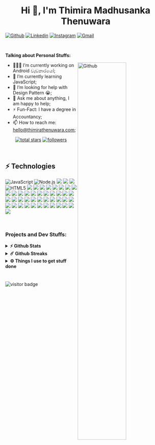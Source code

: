 <h1 align="center">Hi 👋, I'm Thimira Madhusanka Thenuwara</h1>

[![Github](https://img.shields.io/badge/-Github-000?style=flat&logo=Github&logoColor=white)](https://github.com/thimiraonline)
[![Linkedin](https://img.shields.io/badge/-LinkedIn-blue?style=flat&logo=Linkedin&logoColor=white)](https://www.linkedin.com/in/thimiraonline/)
[![Instagram](https://img.shields.io/badge/-Instagram-c13584?style=flat&labelColor=c13584&logo=instagram&logoColor=white)](https://www.instagram.com/thimiraonline/)
[![Gmail](https://img.shields.io/badge/-Gmail-c14438?style=flat&logo=Gmail&logoColor=white)](mailto:hello@thimirathenuwara.com)
<!-- [![Outlook](https://img.shields.io/badge/-Outlook-0078D4?style=flat&logo=Microsoft-Outlook&logoColor=white)](mailto:murillo_comino@hotmail.com) -->

&nbsp;

<!-- Talking about you -->
**Talking about Personal Stuffs:**

<!-- Any image aligned to the right. Beware the width -->
<img width="55%" align="right" alt="Github" src="https://raw.githubusercontent.com/onimur/.github/master/.resources/git-header.svg" />

- 👨🏽‍💻 I’m currently working on Android වැඩකාරයෝ;
- 🌱 I’m currently learning JavaScript; 
- 🤔 I’m looking for help with Design Pattern 😭;
- 💬 Ask me about anything, I am happy to help;
- ⚡️ Fun-Fact: I have a degree in Accountancy;
- 📫 How to reach me: hello@thimirathenuwara.com;

<p align="center"> 
  <a href="https://github.com/thimiraonline?tab=repositories&sort=stargazers">
    <img alt="total stars" title="Total stars on GitHub" src="https://custom-icon-badges.herokuapp.com/github/stars/thimiraonline?color=55960c&style=for-the-badge&labelColor=488207&logo=star"/></a>
  <a href="https://github.com/thimiraonline?tab=followers">
    <img alt="followers" title="Follow me on Github" src="https://custom-icon-badges.herokuapp.com/github/followers/thimiraonline?color=236ad3&labelColor=1155ba&style=for-the-badge&logo=person-add&label=Follow&logoColor=white"/></a>
</p>

<br/>

## ⚡ Technologies

![JavaScript](https://img.shields.io/badge/JavaScript-F7DF1E.svg?style=for-the-badge&logo=JavaScript&logoColor=black)
![Node.js](https://img.shields.io/badge/Node.js-339933.svg?style=for-the-badge&logo=nodedotjs&logoColor=white)
![](https://img.shields.io/badge/Next.js-000000.svg?style=for-the-badge&logo=nextdotjs&logoColor=white)
![](https://img.shields.io/badge/Nuxt.js-00DC82.svg?style=for-the-badge&logo=nuxtdotjs&logoColor=white)
![](https://img.shields.io/badge/React-61DAFB.svg?style=for-the-badge&logo=React&logoColor=black)
![HTML5](https://img.shields.io/badge/HTML5-E34F26.svg?style=for-the-badge&logo=HTML5&logoColor=white)
![](https://img.shields.io/badge/CSS3-1572B6.svg?style=for-the-badge&logo=CSS3&logoColor=white)
![](https://img.shields.io/badge/CSS%20Modules-000000.svg?style=for-the-badge&logo=CSS-Modules&logoColor=white)
![](https://img.shields.io/badge/Tailwind%20CSS-06B6D4.svg?style=for-the-badge&logo=Tailwind-CSS&logoColor=white)
![](https://img.shields.io/badge/PostCSS-DD3A0A.svg?style=for-the-badge&logo=PostCSS&logoColor=white)
![](https://img.shields.io/badge/PurgeCSS-14161A.svg?style=for-the-badge&logo=PurgeCSS&logoColor=white)
![](https://img.shields.io/badge/gulp-CF4647.svg?style=for-the-badge&logo=gulp&logoColor=white)
![](https://img.shields.io/badge/Webpack-8DD6F9.svg?style=for-the-badge&logo=Webpack&logoColor=black)
![](https://img.shields.io/badge/NGINX-009639.svg?style=for-the-badge&logo=NGINX&logoColor=white)
![](https://img.shields.io/badge/Caddy-1F88C0.svg?style=for-the-badge&logo=Caddy&logoColor=white)
![](https://img.shields.io/badge/Git-F05032.svg?style=for-the-badge&logo=Git&logoColor=white)
![](https://img.shields.io/badge/Visual%20Studio%20Code-007ACC.svg?style=for-the-badge&logo=Visual-Studio-Code&logoColor=white)
![](https://img.shields.io/badge/WebStorm-000000.svg?style=for-the-badge&logo=WebStorm&logoColor=white)
![](https://img.shields.io/badge/Postman-FF6C37.svg?style=for-the-badge&logo=Postman&logoColor=white)
![](https://img.shields.io/badge/Hoppscotch-31C48D.svg?style=for-the-badge&logo=Hoppscotch&logoColor=white)
![](https://img.shields.io/badge/PowerShell-5391FE.svg?style=for-the-badge&logo=PowerShell&logoColor=white)
![](https://img.shields.io/badge/Safari-000000.svg?style=for-the-badge&logo=Safari&logoColor=white)
![](https://img.shields.io/badge/Google%20Chrome-4285F4.svg?style=for-the-badge&logo=Google-Chrome&logoColor=white)
![](https://img.shields.io/badge/Arc-FCBFBD.svg?style=for-the-badge&logo=Arc&logoColor=black)
![](https://img.shields.io/badge/Termius-000000.svg?style=for-the-badge&logo=Termius&logoColor=white)
![](https://img.shields.io/badge/Dashlane-0E353D.svg?style=for-the-badge&logo=Dashlane&logoColor=white)
![](https://img.shields.io/badge/macOS-000000.svg?style=for-the-badge&logo=macOS&logoColor=white)
![](https://img.shields.io/badge/Ubuntu-E95420.svg?style=for-the-badge&logo=Ubuntu&logoColor=white)
![](https://img.shields.io/badge/CentOS-262577.svg?style=for-the-badge&logo=CentOS&logoColor=white)
![](https://img.shields.io/badge/Windows%2011-0078D4.svg?style=for-the-badge&logo=Windows-11&logoColor=white)
![](https://img.shields.io/badge/Cloudflare-F38020.svg?style=for-the-badge&logo=Cloudflare&logoColor=white)
![](https://img.shields.io/badge/Firebase-FFCA28.svg?style=for-the-badge&logo=Firebase&logoColor=black)
![](https://img.shields.io/badge/Supabase-3FCF8E.svg?style=for-the-badge&logo=Supabase&logoColor=white)
![](https://img.shields.io/badge/Algolia-003DFF.svg?style=for-the-badge&logo=Algolia&logoColor=white)
![](https://img.shields.io/badge/Elasticsearch-005571.svg?style=for-the-badge&logo=Elasticsearch&logoColor=white)
![](https://img.shields.io/badge/GitHub-181717.svg?style=for-the-badge&logo=GitHub&logoColor=white)
![](https://img.shields.io/badge/Let's%20Encrypt-003A70.svg?style=for-the-badge&logo=Let's-Encrypt&logoColor=white)
![](https://img.shields.io/badge/Ghost-15171A.svg?style=for-the-badge&logo=Ghost&logoColor=white)
![](https://img.shields.io/badge/WordPress-21759B.svg?style=for-the-badge&logo=WordPress&logoColor=white)
![](https://img.shields.io/badge/Magento-EE672F.svg?style=for-the-badge&logo=Magento&logoColor=white)
![](https://img.shields.io/badge/Amazon%20AWS-232F3E.svg?style=for-the-badge&logo=Amazon-AWS&logoColor=white)
![](https://img.shields.io/badge/Google%20Cloud-4285F4.svg?style=for-the-badge&logo=Google-Cloud&logoColor=white)
![](https://img.shields.io/badge/DigitalOcean-0080FF.svg?style=for-the-badge&logo=DigitalOcean&logoColor=white)
![](https://img.shields.io/badge/Apple-000000.svg?style=for-the-badge&logo=Apple&logoColor=white)
![](https://img.shields.io/badge/Logitech-00B8FC.svg?style=for-the-badge&logo=Logitech&logoColor=white)
![](https://img.shields.io/badge/Huawei-FF0000.svg?style=for-the-badge&logo=Huawei&logoColor=white)
![](https://img.shields.io/badge/ASUS-000000.svg?style=for-the-badge&logo=ASUS&logoColor=white)
![](https://img.shields.io/badge/Western%20Digital-000000.svg?style=for-the-badge&logo=Western-Digital&logoColor=white)

<br/>

### Projects and Dev Stuffs:

<details>
  <summary><b>⚡ Github Stats</b></summary>

  <br />
  <img height="180em" src="https://github-readme-stats.vercel.app/api?username=thimiraonline&show_icons=true&hide_border=true&&count_private=true&include_all_commits=true" />
  <img height="180em" src="https://github-readme-stats.vercel.app/api/top-langs/?username=thimiraonline&exclude_repo=KNN-Image-Classification&show_icons=true&hide_border=true&layout=compact&langs_count=8"/>
</details>

<details>
  <summary><b>☄️ Github Streaks</b></summary>

  <br />
  <img height="180em" src="https://github-readme-streak-stats.herokuapp.com/?user=thimiraonline&hide_border=true" />
</details>

<details>
  <br />
  <summary><b>⚙️ Things I use to get stuff done</b></summary>
  	<ul>
  	    <li><b>OS:</b> MacOS 15 Sequoia</li>
	    <li><b>Laptop: </b> MacBook Pro M4 Pro</li>
  	    <li><b>Browser: </b> Chrome & Safari</li>
	    <li><b>Terminal: </b> ZSH: pwsh</li>
	    <li><b>Code Editor:</b> VSCode - The best editor out there</li>
 	    <li><b>Other Tools:</b> Postman, Notion, Dashlane and WebStorm</li>
	    <li><b>To Stay Updated:</b> Facebook, Twitter, Product Hunt, The Verge and 9to5mac</li>
	</ul>
</details>

#

![visitor badge](https://visitor-badge.laobi.icu/badge?page_id=thimiraonline.visitor-badge&left_text=My%20Page%20Visitors)

